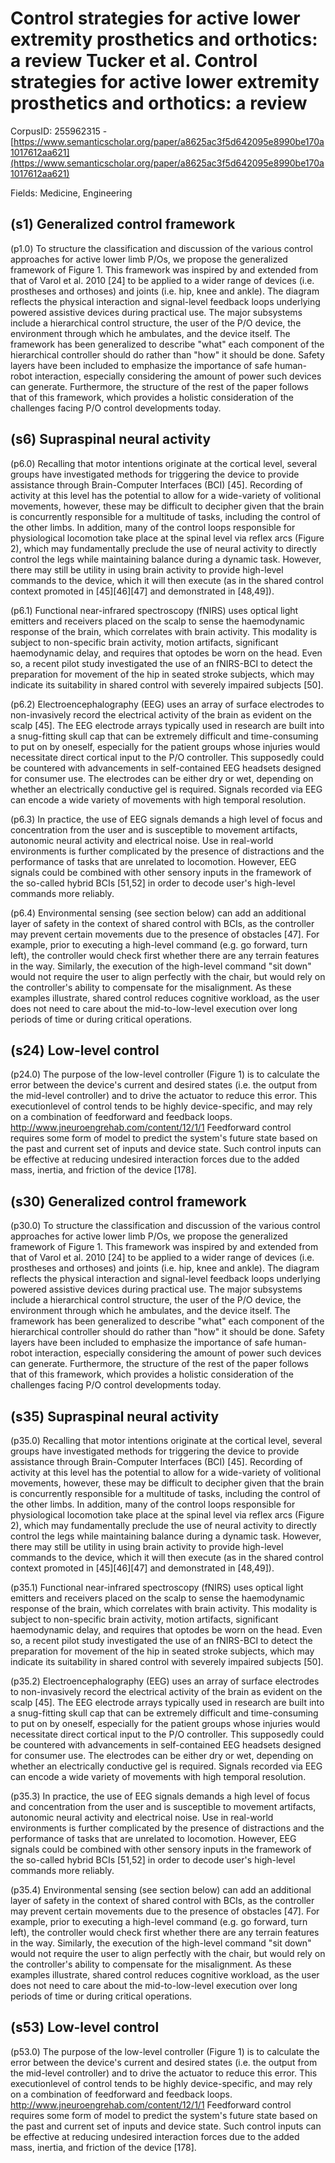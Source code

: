 # Control strategies for active lower extremity prosthetics and orthotics: a review Tucker et al. Control strategies for active lower extremity prosthetics and orthotics: a review

CorpusID: 255962315 - [https://www.semanticscholar.org/paper/a8625ac3f5d642095e8990be170a1017612aa621](https://www.semanticscholar.org/paper/a8625ac3f5d642095e8990be170a1017612aa621)

Fields: Medicine, Engineering

## (s1) Generalized control framework
(p1.0) To structure the classification and discussion of the various control approaches for active lower limb P/Os, we propose the generalized framework of Figure 1. This framework was inspired by and extended from that of Varol et al. 2010 [24] to be applied to a wider range of devices (i.e. prostheses and orthoses) and joints (i.e. hip, knee and ankle). The diagram reflects the physical interaction and signal-level feedback loops underlying powered assistive devices during practical use. The major subsystems include a hierarchical control structure, the user of the P/O device, the environment through which he ambulates, and the device itself. The framework has been generalized to describe "what" each component of the hierarchical controller should do rather than "how" it should be done. Safety layers have been included to emphasize the importance of safe human-robot interaction, especially considering the amount of power such devices can generate. Furthermore, the structure of the rest of the paper follows that of this framework, which provides a holistic consideration of the challenges facing P/O control developments today.
## (s6) Supraspinal neural activity
(p6.0) Recalling that motor intentions originate at the cortical level, several groups have investigated methods for triggering the device to provide assistance through Brain-Computer Interfaces (BCI) [45]. Recording of activity at this level has the potential to allow for a wide-variety of volitional movements, however, these may be difficult to decipher given that the brain is concurrently responsible for a multitude of tasks, including the control of the other limbs. In addition, many of the control loops responsible for physiological locomotion take place at the spinal level via reflex arcs (Figure 2), which may fundamentally preclude the use of neural activity to directly control the legs while maintaining balance during a dynamic task. However, there may still be utility in using brain activity to provide high-level commands to the device, which it will then execute (as in the shared control context promoted in [45][46][47] and demonstrated in [48,49]).

(p6.1) Functional near-infrared spectroscopy (fNIRS) uses optical light emitters and receivers placed on the scalp to sense the haemodynamic response of the brain, which correlates with brain activity. This modality is subject to non-specific brain activity, motion artifacts, significant haemodynamic delay, and requires that optodes be worn on the head. Even so, a recent pilot study investigated the use of an fNIRS-BCI to detect the preparation for movement of the hip in seated stroke subjects, which may indicate its suitability in shared control with severely impaired subjects [50].

(p6.2) Electroencephalography (EEG) uses an array of surface electrodes to non-invasively record the electrical activity of the brain as evident on the scalp [45]. The EEG electrode arrays typically used in research are built into a snug-fitting skull cap that can be extremely difficult and time-consuming to put on by oneself, especially for the patient groups whose injuries would necessitate direct cortical input to the P/O controller. This supposedly could be countered with advancements in self-contained EEG headsets designed for consumer use. The electrodes can be either dry or wet, depending on whether an electrically conductive gel is required. Signals recorded via EEG can encode a wide variety of movements with high temporal resolution.

(p6.3) In practice, the use of EEG signals demands a high level of focus and concentration from the user and is susceptible to movement artifacts, autonomic neural activity and electrical noise. Use in real-world environments is further complicated by the presence of distractions and the performance of tasks that are unrelated to locomotion. However, EEG signals could be combined with other sensory inputs in the framework of the so-called hybrid BCIs [51,52] in order to decode user's high-level commands more reliably.

(p6.4) Environmental sensing (see section below) can add an additional layer of safety in the context of shared control with BCIs, as the controller may prevent certain movements due to the presence of obstacles [47]. For example, prior to executing a high-level command (e.g. go forward, turn left), the controller would check first whether there are any terrain features in the way. Similarly, the execution of the high-level command "sit down" would not require the user to align perfectly with the chair, but would rely on the controller's ability to compensate for the misalignment. As these examples illustrate, shared control reduces cognitive workload, as the user does not need to care about the mid-to-low-level execution over long periods of time or during critical operations.
## (s24) Low-level control
(p24.0) The purpose of the low-level controller (Figure 1) is to calculate the error between the device's current and desired states (i.e. the output from the mid-level controller) and to drive the actuator to reduce this error. This executionlevel of control tends to be highly device-specific, and may rely on a combination of feedforward and feedback loops. http://www.jneuroengrehab.com/content/12/1/1 Feedforward control requires some form of model to predict the system's future state based on the past and current set of inputs and device state. Such control inputs can be effective at reducing undesired interaction forces due to the added mass, inertia, and friction of the device [178].
## (s30) Generalized control framework
(p30.0) To structure the classification and discussion of the various control approaches for active lower limb P/Os, we propose the generalized framework of Figure 1. This framework was inspired by and extended from that of Varol et al. 2010 [24] to be applied to a wider range of devices (i.e. prostheses and orthoses) and joints (i.e. hip, knee and ankle). The diagram reflects the physical interaction and signal-level feedback loops underlying powered assistive devices during practical use. The major subsystems include a hierarchical control structure, the user of the P/O device, the environment through which he ambulates, and the device itself. The framework has been generalized to describe "what" each component of the hierarchical controller should do rather than "how" it should be done. Safety layers have been included to emphasize the importance of safe human-robot interaction, especially considering the amount of power such devices can generate. Furthermore, the structure of the rest of the paper follows that of this framework, which provides a holistic consideration of the challenges facing P/O control developments today.
## (s35) Supraspinal neural activity
(p35.0) Recalling that motor intentions originate at the cortical level, several groups have investigated methods for triggering the device to provide assistance through Brain-Computer Interfaces (BCI) [45]. Recording of activity at this level has the potential to allow for a wide-variety of volitional movements, however, these may be difficult to decipher given that the brain is concurrently responsible for a multitude of tasks, including the control of the other limbs. In addition, many of the control loops responsible for physiological locomotion take place at the spinal level via reflex arcs (Figure 2), which may fundamentally preclude the use of neural activity to directly control the legs while maintaining balance during a dynamic task. However, there may still be utility in using brain activity to provide high-level commands to the device, which it will then execute (as in the shared control context promoted in [45][46][47] and demonstrated in [48,49]).

(p35.1) Functional near-infrared spectroscopy (fNIRS) uses optical light emitters and receivers placed on the scalp to sense the haemodynamic response of the brain, which correlates with brain activity. This modality is subject to non-specific brain activity, motion artifacts, significant haemodynamic delay, and requires that optodes be worn on the head. Even so, a recent pilot study investigated the use of an fNIRS-BCI to detect the preparation for movement of the hip in seated stroke subjects, which may indicate its suitability in shared control with severely impaired subjects [50].

(p35.2) Electroencephalography (EEG) uses an array of surface electrodes to non-invasively record the electrical activity of the brain as evident on the scalp [45]. The EEG electrode arrays typically used in research are built into a snug-fitting skull cap that can be extremely difficult and time-consuming to put on by oneself, especially for the patient groups whose injuries would necessitate direct cortical input to the P/O controller. This supposedly could be countered with advancements in self-contained EEG headsets designed for consumer use. The electrodes can be either dry or wet, depending on whether an electrically conductive gel is required. Signals recorded via EEG can encode a wide variety of movements with high temporal resolution.

(p35.3) In practice, the use of EEG signals demands a high level of focus and concentration from the user and is susceptible to movement artifacts, autonomic neural activity and electrical noise. Use in real-world environments is further complicated by the presence of distractions and the performance of tasks that are unrelated to locomotion. However, EEG signals could be combined with other sensory inputs in the framework of the so-called hybrid BCIs [51,52] in order to decode user's high-level commands more reliably.

(p35.4) Environmental sensing (see section below) can add an additional layer of safety in the context of shared control with BCIs, as the controller may prevent certain movements due to the presence of obstacles [47]. For example, prior to executing a high-level command (e.g. go forward, turn left), the controller would check first whether there are any terrain features in the way. Similarly, the execution of the high-level command "sit down" would not require the user to align perfectly with the chair, but would rely on the controller's ability to compensate for the misalignment. As these examples illustrate, shared control reduces cognitive workload, as the user does not need to care about the mid-to-low-level execution over long periods of time or during critical operations.
## (s53) Low-level control
(p53.0) The purpose of the low-level controller (Figure 1) is to calculate the error between the device's current and desired states (i.e. the output from the mid-level controller) and to drive the actuator to reduce this error. This executionlevel of control tends to be highly device-specific, and may rely on a combination of feedforward and feedback loops. http://www.jneuroengrehab.com/content/12/1/1 Feedforward control requires some form of model to predict the system's future state based on the past and current set of inputs and device state. Such control inputs can be effective at reducing undesired interaction forces due to the added mass, inertia, and friction of the device [178].
